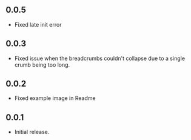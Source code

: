 ## 0.0.5

* Fixed late init error

## 0.0.3

* Fixed issue when the breadcrumbs couldn't collapse due to a single crumb being too long.

## 0.0.2

* Fixed example image in Readme

## 0.0.1

* Initial release.
